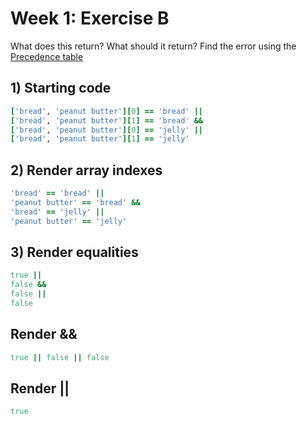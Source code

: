 # Week 1: Exercise B

What does this return?  What should it return?
Find the error using the [Precedence table](https://www.techotopia.com/index.php/Ruby_Operator_Precedence)

## 1) Starting code
```ruby
['bread', 'peanut butter'][0] == 'bread' ||
['bread', 'peanut butter'][1] == 'bread' &&
['bread', 'peanut butter'][0] == 'jelly' ||
['bread', 'peanut butter'][1] == 'jelly'
```

## 2) Render array indexes
```ruby
'bread' == 'bread' ||
'peanut butter' == 'bread' &&
'bread' == 'jelly' ||
'peanut butter' == 'jelly'
```

## 3) Render equalities
```ruby
true ||
false &&
false ||
false
```

## Render &&
```ruby
true || false || false
```

## Render ||
```ruby
true
```

